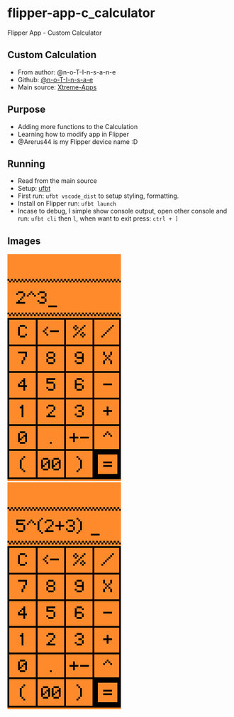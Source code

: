 # flipper-app-c_calculator

Flipper App - Custom Calculator

## Custom Calculation

- From author: @n-o-T-I-n-s-a-n-e
- Github: [@n-o-T-I-n-s-a-e](https://github.com/n-o-T-I-n-s-a-n-e)
- Main source: [Xtreme-Apps](https://github.com/Flipper-XFW/Xtreme-Apps.git)
  
## Purpose

- Adding more functions to the Calculation
- Learning how to modify app in Flipper
- @Arerus44 is my Flipper device name :D

## Running

- Read from the main source
- Setup: [ufbt](https://pypi.org/project/ufbt/)
- First run: `ufbt vscode_dist` to setup styling, formatting.
- Install on Flipper run: `ufbt launch`
- Incase to debug, I simple show console output, open other console
and run: `ufbt cli` then `l`, when want to exit press: `ctrl + ]`

## Images

![example_1](/img/2.png "Example 1")
![example_2](/img/1.png "Example 2")
